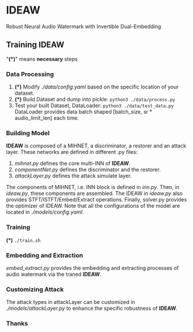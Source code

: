 # IDEAW
Robust Neural Audio Watermark with Invertible Dual-Embedding

## Training IDEAW
"**(\*)**" means **necessary** steps
### Data Processing
1. **(\*)** Modify *./data/config.yaml* based on the specific location of your dataset.
2. **(\*)** Build Dataset and dump into pickle:
   `python3 ./data/process.py`
3. Test your built Dataset, DataLoader:
   `python3 ./data/test_data.py`
   DataLoader provides data batch shaped [batch_size, sr * audio_limit_len] each time.

### Building Model
**IDEAW** is composed of a MIHNET, a discriminator, a restorer and an attack layer.
These networks are defined in different .py files:
1. *mihnet.py* defines the core multi-INN of **IDEAW**.
2. *componentNet.py* defines the discriminator and the restorer.
3. *attackLayer.py* defines the attack simulate layer.

The components of MIHNET, i.e. INN block is defined in *inn.py*.
Then, in *ideaw.py*, these components are assembled. The IDEAW in *ideaw.py* also provides STFT/ISTFT/Embed/Extract operations.
Finally, solver.py provides the optimizer of IDEAW.
Note that all the configurations of the model are located in *./models/config.yaml*.

### Training
**(\*)** `./train.sh`

### Embedding and Extraction
*embed_extract.py* provides the embedding and extracting processes of audio watermark via the traned **IDEAW**.

### Customizing Attack
The attack types in attackLayer can be customized in *./models/attackLayer.py* to enhance the specific robustness of **IDEAW**.

### Thanks
